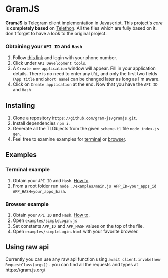 # GramJS
**GramJS** is Telegram client implementation in Javascript. This project's _core_ is **completely based** on
[Telethon](https://github.com/LonamiWebs/Telethon). All the files which are fully based on it.
don't forget to have a look to the original project.

### Obtaining your `API ID` and `Hash`
1. Follow [this link](https://my.telegram.org) and login with your phone number.
2. Click under `API Development tools`.
3. A `Create new application` window will appear. Fill in your application details.
There is no need to enter any `URL`, and only the first two fields (`App title` and `Short name`)
can be changed later as long as I'm aware.
4. Click on `Create application` at the end. Now that you have the `API ID` and `Hash`

## Installing
1. Clone a repository `https://github.com/gram-js/gramjs.git`.
2. Install dependencies `npm i`.
3. Generate all the TLObjects from the given `scheme.tl` file `node index.js gen`.
4. Feel free to examine examples for [terminal](#terminal-example) or [browser](#browser-example).

## Examples
### Terminal example
1. Obtain your `API ID` and `Hash`. [How to](#obtaining-your-api-id-and-hash).
2. From a root folder run `node ./examples/main.js APP_ID=your_apps_id APP_HASH=your_apps_hash`.

### Browser example
1. Obtain your `API ID` and `Hash`. [How to](#obtaining-your-api-id-and-hash).
2. Open `examples/simpleLogin.js`
3. Set constants `APP_ID` and `APP_HASH` values on the top of the file.
4. Open `examples/simpleLogin.html` with your favorite browser.

## Using raw api
Currently you can use any raw api function using `await client.invoke(new RequestClass(args))` .
you can find all the requests and types at https://gram.js.org/
